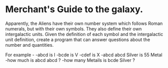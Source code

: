 # Merchant's Guide to the galaxy.

Apparently, the Aliens have their own number system which follows Roman numerals, but with their own symbols. They also define their 
own intergalactic units. Given the definition of each symbol and the intergalactic unit definition, create a program that can answer
questions about the number and quantities.

For example -
-abcd is I
-bcde is V
-cdef is X
-abcd abcd Silver is 55 Metal
-how much is abcd abcd ?
-how many Metails is bcde Silver ?

